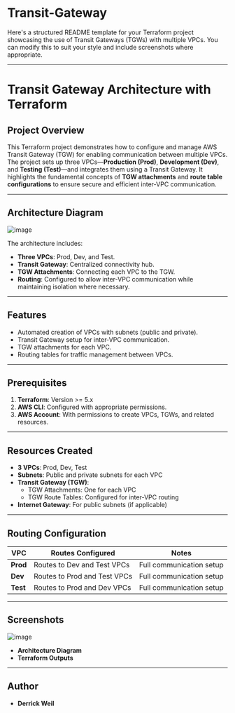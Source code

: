 # Transit-Gateway
Here's a structured README template for your Terraform project showcasing the use of Transit Gateways (TGWs) with multiple VPCs. You can modify this to suit your style and include screenshots where appropriate.

---

# **Transit Gateway Architecture with Terraform**

## **Project Overview**
This Terraform project demonstrates how to configure and manage AWS Transit Gateway (TGW) for enabling communication between multiple VPCs. The project sets up three VPCs—**Production (Prod)**, **Development (Dev)**, and **Testing (Test)**—and integrates them using a Transit Gateway. It highlights the fundamental concepts of **TGW attachments** and **route table configurations** to ensure secure and efficient inter-VPC communication.

---

## **Architecture Diagram**
![image](https://github.com/user-attachments/assets/ea6c675c-65ab-49a1-98c3-d69fe7f98738)

The architecture includes:
- **Three VPCs**: Prod, Dev, and Test.
- **Transit Gateway**: Centralized connectivity hub.
- **TGW Attachments**: Connecting each VPC to the TGW.
- **Routing**: Configured to allow inter-VPC communication while maintaining isolation where necessary.

---

## **Features**
- Automated creation of VPCs with subnets (public and private).
- Transit Gateway setup for inter-VPC communication.
- TGW attachments for each VPC.
- Routing tables for traffic management between VPCs.


---

## **Prerequisites**
1. **Terraform**: Version >= 5.x
2. **AWS CLI**: Configured with appropriate permissions.
3. **AWS Account**: With permissions to create VPCs, TGWs, and related resources.

---


## **Resources Created**
- **3 VPCs**: Prod, Dev, Test
- **Subnets**: Public and private subnets for each VPC
- **Transit Gateway (TGW)**:
  - TGW Attachments: One for each VPC
  - TGW Route Tables: Configured for inter-VPC routing
- **Internet Gateway**: For public subnets (if applicable)


---

## **Routing Configuration**
| VPC       | Routes Configured               | Notes                     |
|-----------|---------------------------------|---------------------------|
| **Prod**  | Routes to Dev and Test VPCs    | Full communication setup |
| **Dev**   | Routes to Prod and Test VPCs   | Full communication setup |
| **Test**  | Routes to Prod and Dev VPCs    | Full communication setup |

---

## **Screenshots**
![image](https://github.com/user-attachments/assets/44c026ea-df01-4d7f-9ff1-5b317da43674)

- **Architecture Diagram**
- **Terraform Outputs**


---


## **Author**
- **Derrick Weil**  

